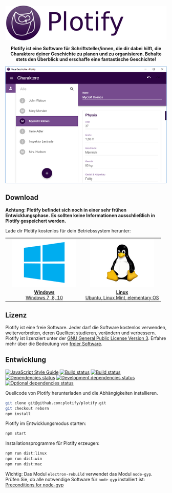 <p align="center">
  <a href="https://github.com/plotify/plotify"><img src="docs/assets/header.png" alt="Plotify" /></a>
</p>

<p align="center">
  <strong>
    Plotify ist eine Software für Schriftsteller/innen, die dir dabei hilft, die Charaktere deiner Geschichte zu planen und zu organisieren.
    Behalte stets den Überblick und erschaffe eine fantastische Geschichte!
  </strong>
</p>

<p align="center">
  <img src="docs/assets/screenshot-0.1.0-win.png" alt="Plotify Version 0.1.0 Windows" />
</p>


## Download

**Achtung: Plotify befindet sich noch in einer sehr frühen Entwicklungsphase.**
**Es sollten keine Informationen ausschließlich in Plotify gespeichert werden.**

Lade dir Plotify kostenlos für dein Betriebssystem herunter:

<table>
    <tr>
        <td align="center" width="50%">
            <a href="https://github.com/plotify/plotify/releases/download/v0.1.0/plotify-0.1.0-windows-x64.exe">
                <img src="docs/assets/windows-logo.png" />
            </a>
         </td>
        <td align="center" width="50%">
            <a href="https://github.com/plotify/plotify/releases/download/v0.1.0/plotify-0.1.0-linux-amd64.deb">
                <img src="docs/assets/linux-logo.png" />
            </a>
        </td>
    </tr>
    <tr>
        <td align="center">
            <a href="https://github.com/plotify/plotify/releases/download/v0.1.0/plotify-0.1.0-windows-x64.exe">
                <b>Windows</b><br />
                Windows 7, 8, 10
            </a>
        </td>
        <td align="center">
            <a href="https://github.com/plotify/plotify/releases/download/v0.1.0/plotify-0.1.0-linux-amd64.deb">
                <b>Linux</b><br />
                Ubuntu, Linux Mint, elementary OS
            </a>
        </td>
    </tr>
</table>


## Lizenz

Plotify ist eine freie Software. Jeder darf die Software kostenlos verwenden,
weiterverbreiten, deren Quelltext studieren, verändern und verbessern.
Plotify ist lizenziert unter der [GNU General Public License Version 3](LICENSE).
Erfahre mehr über die Bedeutung von [freier Software](https://www.gnu.org/philosophy/free-sw.de.html).


## Entwicklung

[![JavaScript Style Guide](https://img.shields.io/badge/code_style-standard-brightgreen.svg)](https://standardjs.com)
[![Build status](https://img.shields.io/travis/plotify/plotify/master.svg)](https://travis-ci.org/plotify/plotify)
[![Build status](https://ci.appveyor.com/api/projects/status/ygbl9aajfsddq6ye?svg=true)](https://ci.appveyor.com/project/plotify/plotify)
[![Dependencies status](https://img.shields.io/david/plotify/plotify.svg)](https://david-dm.org/plotify/plotify)
[![Development dependencies status](https://img.shields.io/david/dev/plotify/plotify.svg)](https://david-dm.org/plotify/plotify?type=dev)
[![Optional dependencies status](https://img.shields.io/david/optional/plotify/plotify.svg)](https://david-dm.org/plotify/plotify?type=optional)

Quellcode von Plotify herunterladen und die Abhängigkeiten installieren.

```bash
git clone git@github.com:plotify/plotify.git
git checkout reborn
npm install
```

Plotify im Entwicklungsmodus starten:

```bash
npm start
```

Installationsprogramme für Plotify erzeugen:

```bash
npm run dist:linux
npm run dist:win
npm run dist:mac
```

Wichtig: Das Modul `electron-rebuild` verwendet das Modul `node-gyp`. Prüfen Sie,
ob alle notwendige Software für `node-gyp` installiert ist: [Preconditions for node-gyp](https://github.com/nodejs/node-gyp#installation)
